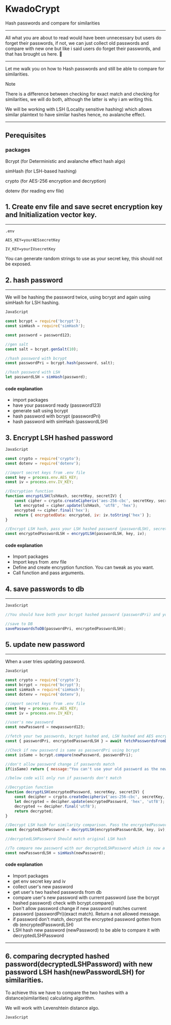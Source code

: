 # KwadoCrypt
Hash passwords and compare for similarities

---

All what you are about to read would have been unnecessary but users do forget their passwords, if not, we can just collect old passwords and compare with new one but like i said users do forget their passwords, and that has brought us here. 🥵

---

Let me walk you on how to Hash passwords and still be able to compare for similarities.

>[!NOTE]
>There is a difference between checking for exact match and checking for similarities, we will do both, although the latter is why i am writing this.

We will be working with LSH (Locality sensitive hashing) which allows similar plaintext to have similar hashes hence, no avalanche effect.

---

## Perequisites
### packages
Bcrypt (for Deterministic and avalanche effect hash algo)

simHash (for LSH-based hashing)

crypto (for AES-256 encryption and decryption)

dotenv (for reading env file)

## 1. Create env file and save secret encryption key and Initialization vector key.
---

```
.env

AES_KEY=yourAESsecretKey

IV_KEY=yourIVsecretKey
```

You can generate random strings to use as your secret key, this should not be exposed.

## 2. hash password
---

We will be hashing the password twice, using bcrypt and again using simHash for LSH hashing.

```javascript
JavaScript

const bcrypt = require('bcrypt');
const simHash = require('simHash');

const password = password123;

//gen salt
const salt = bcrypt.genSalt(10);

//hash password with bcrypt
const passwordPri = bcrypt.hash(password, salt);

//hash password with LSH
let passwordLSH = simHash(password);
```

#### code explanation
* import packages
* have your password ready (password123)
* generate salt using bcrypt
* hash password with bcrypt (passwordPri)
* hash password with simHash (passwordLSH)

## 3. Encrypt LSH hashed password

```javascript
JavaScript

const crypto = require('crypto');
const dotenv = require('dotenv');

//import secret keys from .env file
const key = process.env.AES_KEY;
const iv = process.env.IV_KEY;

//Encryption function
function encryptLSH(lshHash, secretKey, secretIV) {
    const cipher = crypto.createCipheriv('aes-256-cbc', secretKey, secretIV);
    let encrypted = cipher.update(lshHash, 'utf8', 'hex');
    encrypted += cipher.final('hex');
    return { encryptedData: encrypted, iv: iv.toString('hex') };
}

//Encrypt LSH hash, pass your LSH hashed password (passwordLSH), secret key and iv as arguments to the encryption function.
const encryptedPasswordLSH = encryptLSH(passwordLSH, key, iv);
```

#### code explanation
* Import packages
* Import keys from .env file
* Define and create encryption function. You can tweak as you want.
* Call function and pass arguments.

## 4. save passwords to db
---

```javascript
JavaScript

//You should have both your bcrypt hashed password (passwordPri) and your LSH hashed and AES-256 encrypted password (encryptedPasswordLSH)

//save to DB
savePasswordsToDB(passwordPri, encryptedPasswordLSH);
```

## 5. update new password
---

When a user tries updating password.

```javascript
JavaScript

const crypto = require('crypto');
const bcrypt = require('bcrypt');
const simHash = require('simHash');
const dotenv = require('dotenv');

//import secret keys from .env file
const key = process.env.AES_KEY;
const iv = process.env.IV_KEY;

//user's new password 
const newPassword = newpassword123;

//fetch your two passwords, bcrypt hashed and, LSH hashed and AES encrypted from DB
const { passwordPri, encryptedPasswordLSH } = await fetchPasswordsFromDB();

//Check if new password is same as passwordPri using bcrypt
const isSame = bcrypt.compare(newPassword, passwordPri);

//don't allow password change if passwords match
if(isSame) return { message:"You can't use your old password as the new one", statusCode: 401 }

//below code will only run if passwords don't match

//Decryption function
function decryptLSH(encryptedPassword, secretKey, secretIV) {
    const decipher = crypto.createDecipheriv('aes-256-cbc', secretKey, Buffer.from(secretIV, 'hex'));
    let decrypted = decipher.update(encryptedPassword, 'hex', 'utf8');
    decrypted += decipher.final('utf8');
    return decrypted;
}

//Decrypt LSH hash for similarity comparison. Pass the encryptedPasswordLSH, key and IV as arguments to the decryption function.
const decryptedLSHPassword = decryptLSH(encryptedPasswordLSH, key, iv);

//decryptedLSHPassword Should match original LSH hash

//To compare new password with our decryptedLSHPassword which is now a LSH Hash, we have to LSH hash newPassword
const newPasswordLSH = simHash(newPassword);
```
#### code explanation
* Import packages
* get env secret key and iv
* collect user's new password
* get user's two hashed passwords from db
* compare user's new password with current password (use the bcrypt hashed password) check with bcrypt.compare()
* Don't allow password change if new password matches current password (passwordPri)(exact match). Return a not allowed message.
* if password don't match, decrypt the encrypted password gotten from db (encryptedPasswordLSH)
* LSH hash new password (newPassword) to be able to compare it with decryptedLSHPassword

---

## 6. comparing decrypted hashed password(decryptedLSHPassword) with new password LSH hash(newPasswordLSH) for similarities.

To achieve this we have to compare the two hashes with a distance(similarities) calculating algorithm.

We will work with Levenshtein distance algo.

```javascript
JavaScript


```



